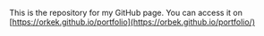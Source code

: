 This is the repository for my GitHub page.
You can access it on [https://orkek.github.io/portfolio](https://orbek.github.io/portfolio/)
